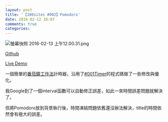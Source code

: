 ```yaml
---
layout: post
title: '【100sites #002】Pomodoro'
date: 2016-02-12 16:07
comments: true
categories: 
---
```

![螢幕快照 2016-02-13 上午12.00.31.png](http://user-image.logdown.io/user/16613/blog/15900/post/510221/8wxplpD9Tk6C05CT1vPm_%E8%9E%A2%E5%B9%95%E5%BF%AB%E7%85%A7%202016-02-13%20%E4%B8%8A%E5%8D%8812.00.31.png)

<p><a href="https://github.com/Kamigami55/100sites/tree/master/002_Pomodoro">Github</a></p>

<p><a href="http://kamigami55.github.io/100sites/002_Pomodoro/pomodoro.html" target="_blank">Live Demo</a></p>

<p>一個簡單的<a href="https://zh.wikipedia.org/zh-tw/番茄工作法" target="_blank">番茄鐘工作法</a>計時器，沿用了<a href="https://yishenchang.wordpress.com/2016/02/12/timer-100sites001/" target="_blank">#001Timer</a>的程式碼做了一些修改與優化。</p>

<p>我Google到了一個interval函數可以自動修正誤差，如此一來時間誤差問題就解決了。</p>

<p>但將Pomodoro放到背景執行後，時間凍結問題依舊還沒辦法解決，title的時間依然會有極大的誤差。</p>